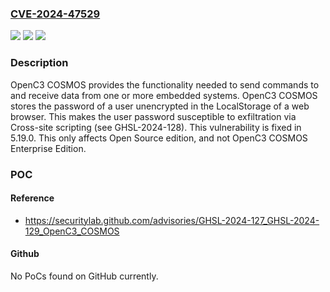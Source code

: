### [CVE-2024-47529](https://cve.mitre.org/cgi-bin/cvename.cgi?name=CVE-2024-47529)
![](https://img.shields.io/static/v1?label=Product&message=cosmos&color=blue)
![](https://img.shields.io/static/v1?label=Version&message=%3D%20%3C%205.19.0%20&color=brighgreen)
![](https://img.shields.io/static/v1?label=Vulnerability&message=CWE-312%3A%20Cleartext%20Storage%20of%20Sensitive%20Information&color=brighgreen)

### Description

OpenC3 COSMOS provides the functionality needed to send commands to and receive data from one or more embedded systems. OpenC3 COSMOS stores the password of a user unencrypted in the LocalStorage of a web browser. This makes the user password susceptible to exfiltration via Cross-site scripting (see GHSL-2024-128). This vulnerability is fixed in 5.19.0. This only affects Open Source edition, and not OpenC3 COSMOS Enterprise Edition.

### POC

#### Reference
- https://securitylab.github.com/advisories/GHSL-2024-127_GHSL-2024-129_OpenC3_COSMOS

#### Github
No PoCs found on GitHub currently.

